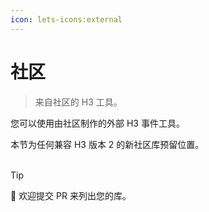 ```yaml
---
icon: lets-icons:external
---
```


# 社区

> 来自社区的 H3 工具。

您可以使用由社区制作的外部 H3 事件工具。

本节为任何兼容 H3 版本 2 的新社区库预留位置。
<br>
<br>

> [!TIP]
> 💛 欢迎提交 PR 来列出您的库。